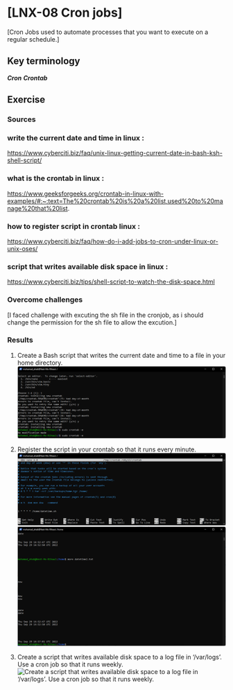 # [LNX-08 Cron jobs]
[Cron Jobs used to automate processes that you want to execute on a regular schedule.]

## Key terminology

***Cron***
***Crontab***


## Exercise
### Sources

### write the current date and time in linux :
https://www.cyberciti.biz/faq/unix-linux-getting-current-date-in-bash-ksh-shell-script/

### what is the crontab in linux :
https://www.geeksforgeeks.org/crontab-in-linux-with-examples/#:~:text=The%20crontab%20is%20a%20list,used%20to%20manage%20that%20list.

### how to register script in crontab linux :
https://www.cyberciti.biz/faq/how-do-i-add-jobs-to-cron-under-linux-or-unix-oses/

### script that writes available disk space in linux :
https://www.cyberciti.biz/tips/shell-script-to-watch-the-disk-space.html

### Overcome challenges
[I faced challenge with excuting the sh file in the cronjob, as i should change the permission for the sh file to allow the excution.]

### Results

1. Create a Bash script that writes the current date and time to a file in your home directory.
![Create a Bash script that writes the current date and time to a file in your home directory.](https://github.com/Techgrounds-Cloud-9/cloud-9-EhabRihawi985/blob/main/00_includes/LNX-08%20Cron%20jobs/LNX08-01.png)

2. Register the script in your crontab so that it runs every minute.
![Register the script in your crontab so that it runs every minute.](https://github.com/Techgrounds-Cloud-9/cloud-9-EhabRihawi985/blob/main/00_includes/LNX-08%20Cron%20jobs/LNX08-02.png)
![Cron job is working](https://github.com/Techgrounds-Cloud-9/cloud-9-EhabRihawi985/blob/main/00_includes/LNX-08%20Cron%20jobs/LNX08-05.png)

3. Create a script that writes available disk space to a log file in ‘/var/logs’. Use a cron job so that it runs weekly.
![Create a script that writes available disk space to a log file in ‘/var/logs’. Use a cron job so that it runs weekly.]()
